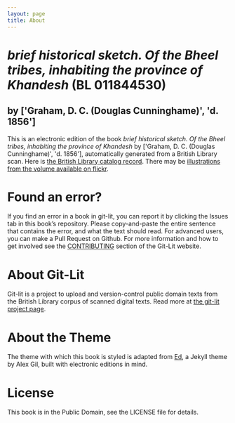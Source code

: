 ```yaml
---
layout: page
title: About
---
```


# _brief historical sketch. Of the Bheel tribes, inhabiting the province of Khandesh_ (BL 011844530)

## by ['Graham, D. C. (Douglas Cunninghame)', 'd. 1856']

This is an electronic edition of the book _brief historical sketch. Of the Bheel tribes, inhabiting the province of Khandesh_ by ['Graham, D. C. (Douglas Cunninghame)', 'd. 1856'], automatically generated from a British Library scan. Here is [the British Library catalog record](http://explore.bl.uk/primo_library/libweb/action/search.do?cs=frb&doc=BLL01011844530&dscnt=1&scp.scps=scope:(BLCONTENT)&frbg=&tab=local_tab&srt=rank&ct=search&mode=Basic&dum=true&tb=t&indx=1&vl(freeText0)=011844530&fn=search&vid=BLVU1). There may be [illustrations from the volume available on flickr](https://www.flickr.com/photos/britishlibrary/tags/sysnum011844530).

# Found an error?
If you find an error in a book in git-lit, you can report it by clicking the Issues tab in this book’s repository. Please copy-and-paste the entire sentence that contains the error, and what the text should read. For advanced users, you can make a Pull Request on Github.  For more information and how to get involved see the [CONTRIBUTING](http://git-lit.github.io/#contributing) section of the Git-Lit website.

# About Git-Lit
Git-lit is a project to upload and version-control public domain texts from the British Library corpus of scanned digital texts. Read more at [the git-lit project page](https://github.com/Git-Lit/git-lit).

# About the Theme
The theme with which this book is styled is adapted from [Ed](https://github.com/elotroalex/ed), a Jekyll theme by Alex Gil, built with electronic editions in mind.

# License 
This book is in the Public Domain, see the LICENSE file for details. 